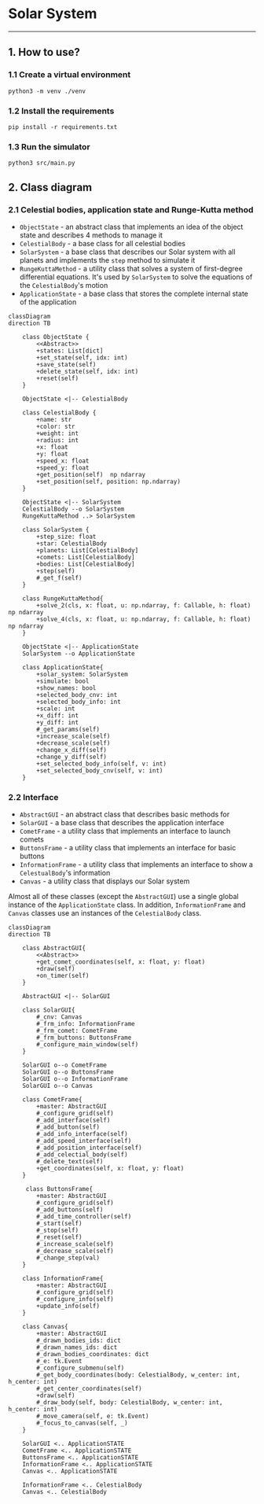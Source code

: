 # Solar System

---

## 1. How to use?

### 1.1 Create a virtual environment

`python3 -m venv ./venv`

### 1.2 Install the requirements

`pip install -r requirements.txt`

### 1.3 Run the simulator

`python3 src/main.py`

## 2. Class diagram

### 2.1 Celestial bodies, application state and Runge-Kutta method

* `ObjectState` - an abstract class that implements an idea of the object state and describes 4 methods to manage it
* `CelestialBody` - a base class for all celestial bodies
* `SolarSystem` - a base class that describes our Solar system with all planets and implements the `step` method to simulate it 
* `RungeKuttaMethod` - a utility class that solves a system of first-degree differential equations. It's used by `SolarSystem` to solve 
the equations of the `CelestialBody`'s motion
* `ApplicationState` - a base class that stores the complete internal state of the application

```mermaid
classDiagram
direction TB

    class ObjectState {
        <<Abstract>>
        +states: List[dict]
        +set_state(self, idx: int)
        +save_state(self)
        +delete_state(self, idx: int)
        +reset(self)
    }
    
    ObjectState <|-- CelestialBody
    
    class CelestialBody {
        +name: str
        +color: str
        +weight: int
        +radius: int
        +x: float
        +y: float
        +speed_x: float
        +speed_y: float
        +get_position(self)  np ndarray
        +set_position(self, position: np.ndarray)
    }
    
    ObjectState <|-- SolarSystem
    CelestialBody --o SolarSystem
    RungeKuttaMethod ..> SolarSystem
    
    class SolarSystem {
        +step_size: float
        +star: CelestialBody
        +planets: List[CelestialBody]
        +comets: List[CelestialBody]
        +bodies: List[CelestialBody]
        +step(self)
        #_get_f(self)
    }
    
    class RungeKuttaMethod{
        +solve_2(cls, x: float, u: np.ndarray, f: Callable, h: float) np ndarray
        +solve_4(cls, x: float, u: np.ndarray, f: Callable, h: float) np ndarray
    }
    
    ObjectState <|-- ApplicationState
    SolarSystem --o ApplicationState
    
    class ApplicationState{
        +solar_system: SolarSystem
        +simulate: bool
        +show_names: bool
        +selected_body_cnv: int
        +selected_body_info: int
        +scale: int
        +x_diff: int
        +y_diff: int
        #_get_params(self)
        +increase_scale(self)
        +decrease_scale(self)
        +change_x_diff(self)
        +change_y_diff(self)
        +set_selected_body_info(self, v: int)
        +set_selected_body_cnv(self, v: int)
    }
```

### 2.2 Interface

* `AbstractGUI` - an abstract class that describes basic methods for 
* `SolarGUI` - a base class that describes the application interface
* `CometFrame` - a utility class that implements an interface to launch comets
* `ButtonsFrame` - a utility class that implements an interface for basic buttons
* `InformationFrame` - a utility class that implements an interface to show a `CelestualBody`'s information
* `Canvas` - a utility class that displays our Solar system 

Almost all of these classes (except the `AbstractGUI`) use a single global instance of the `ApplicationState` class. In addition, 
`InformationFrame` and `Canvas` classes use an instances of the `CelestialBody` class. 

```mermaid
classDiagram
direction TB

    class AbstractGUI{
        <<Abstract>>
        +get_comet_coordinates(self, x: float, y: float)
        +draw(self)
        +on_timer(self)
    }
    
    AbstractGUI <|-- SolarGUI
    
    class SolarGUI{
        #_cnv: Canvas
        #_frm_info: InformationFrame
        #_frm_comet: CometFrame
        #_frm_buttons: ButtonsFrame
        #_configure_main_window(self)
    }
    
    SolarGUI o--o CometFrame
    SolarGUI o--o ButtonsFrame
    SolarGUI o--o InformationFrame
    SolarGUI o--o Canvas
    
    class CometFrame{
        +master: AbstractGUI
        #_configure_grid(self)
        #_add_interface(self)
        #_add_button(self)
        #_add_info_interface(self)
        #_add_speed_interface(self)
        #_add_position_interface(self)
        #_add_celectial_body(self)
        #_delete_text(self)
        +get_coordinates(self, x: float, y: float)
    }
    
     class ButtonsFrame{
        +master: AbstractGUI
        #_configure_grid(self)
        #_add_buttons(self)
        #_add_time_controller(self)
        #_start(self)
        #_stop(self)
        #_reset(self)
        #_increase_scale(self)
        #_decrease_scale(self)
        #_change_step(val)
    }
    
    class InformationFrame{
        +master: AbstractGUI
        #_configure_grid(self)
        #_configure_info(self)
        +update_info(self)
    }
    
    class Canvas{
        +master: AbstractGUI
        #_drawn_bodies_ids: dict
        #_drawn_names_ids: dict
        #_drawn_bodies_coordinates: dict
        #_e: tk.Event
        #_configure_submenu(self)
        #_get_body_coordinates(body: CelestialBody, w_center: int, h_center: int)
        #_get_center_coordinates(self)
        +draw(self)
        #_draw_body(self, body: CelestialBody, w_center: int, h_center: int)
        #_move_camera(self, e: tk.Event)
        #_focus_to_canvas(self, _)
    }
    
    SolarGUI <.. ApplicationSTATE
    CometFrame <.. ApplicationSTATE
    ButtonsFrame <.. ApplicationSTATE
    InformationFrame <.. ApplicationSTATE
    Canvas <.. ApplicationSTATE
    
    InformationFrame <.. CelestialBody
    Canvas <.. CelestialBody
```